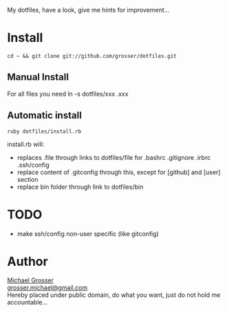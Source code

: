 My dotfiles, have a look, give me hints for improvement...

Install
=======
    cd ~ && git clone git://github.com/grosser/dotfiles.git

Manual Install
--------------
For all files you need
    ln -s dotfiles/xxx .xxx

Automatic install
-----------------
    ruby dotfiles/install.rb

install.rb will:

 - replaces .file through links to dotfiles/file for .bashrc .gitignore .irbrc .ssh/config
 - replace content of .gitconfig through this, except for [github] and [user] section
 - replace bin folder through link to dotfiles/bin

TODO
====
 - make ssh/config non-user specific (like gitconfig)

Author
======
[Michael Grosser](http://pragmatig.wordpress.com)  
grosser.michael@gmail.com  
Hereby placed under public domain, do what you want, just do not hold me accountable...